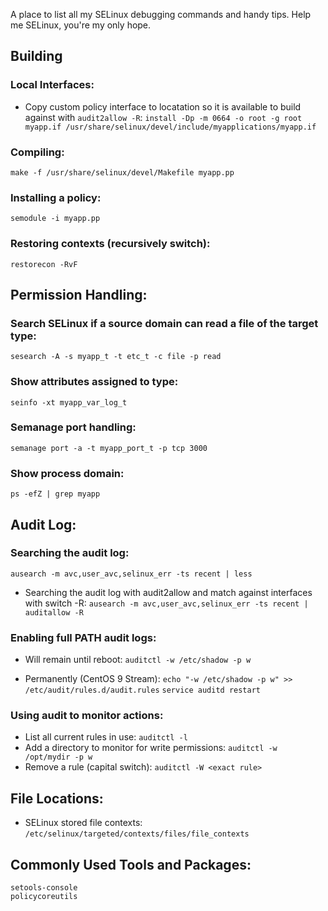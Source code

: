 A place to list all my SELinux debugging commands and handy tips. Help me SELinux, you're my only hope.

## Building

### Local Interfaces:
- Copy custom policy interface to locatation so it is available to build against with `audit2allow -R`:
`install -Dp -m 0664 -o root -g root myapp.if /usr/share/selinux/devel/include/myapplications/myapp.if`

### Compiling:
`make -f /usr/share/selinux/devel/Makefile myapp.pp`

### Installing a policy:
`semodule -i myapp.pp` 

### Restoring contexts (recursively switch):
`restorecon -RvF`




## Permission Handling:

### Search SELinux if a source domain can read a file of the target type:
`sesearch -A -s myapp_t -t etc_t -c file -p read`

### Show attributes assigned to type:
`seinfo -xt myapp_var_log_t`

### Semanage port handling:
`semanage port -a -t myapp_port_t -p tcp 3000`

### Show process domain:
`ps -efZ | grep myapp`




## Audit Log:

### Searching the audit log: 
`ausearch -m avc,user_avc,selinux_err -ts recent | less`
- Searching the audit log with audit2allow and match against interfaces with switch -R:
`ausearch -m avc,user_avc,selinux_err -ts recent | auditallow -R`

### Enabling full PATH audit logs:
- Will remain until reboot:
`auditctl -w /etc/shadow -p w`

- Permanently (CentOS 9 Stream):
`echo "-w /etc/shadow -p w" >> /etc/audit/rules.d/audit.rules`
`service auditd restart`

### Using audit to monitor actions:
- List all current rules in use: 
`auditctl -l`
- Add a directory to monitor for write permissions:
`auditctl -w /opt/mydir -p w`
- Remove a rule (capital switch):
`auditctl -W <exact rule>`



## File Locations:
- SELinux stored file contexts:
`/etc/selinux/targeted/contexts/files/file_contexts`



## Commonly Used Tools and Packages:
```
setools-console
policycoreutils
```
